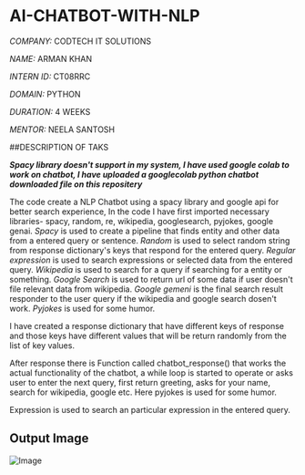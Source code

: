 # AI-CHATBOT-WITH-NLP


_COMPANY:_ CODTECH IT SOLUTIONS

_NAME:_ ARMAN KHAN

_INTERN ID:_ CT08RRC

_DOMAIN:_ PYTHON 

_DURATION:_ 4 WEEKS

_MENTOR:_  NEELA SANTOSH

##DESCRIPTION OF TAKS

_**Spacy library doesn't support in my system, I have used google colab to work on chatbot, I have uploaded a googlecolab python chatbot downloaded file on this repositery**_

The code create a NLP Chatbot using a spacy library and google api for better search experience, In the code I have first imported necessary libraries- spacy, random, re, wikipedia, googlesearch, pyjokes, google genai.
_Spacy_ is used to create a pipeline that finds entity and other data from a entered query or sentence.
_Random_ is used to select random string from response dictionary's keys that respond for the entered query.
_Regular expression_ is used to search expressions or selected data from the entered query.
_Wikipedia_ is used to search for a query if searching for a entity or something.
_Google Search_ is used to return url of some data if user doesn't file relevant data from wikipedia.
_Google gemeni_ is the final search result responder to the user query if the wikipedia and google search dosen't work.
_Pyjokes_ is used for some humor.

I have created a response dictionary that have different keys of response and those keys have different values that will be return randomly from the list of key values.

After response there is Function called chatbot_response() that works the actual functionality of the chatbot, a while loop is started to operate or asks user to enter the next query, first return greeting, asks for your name, search for wikipedia, google etc. Here pyjokes is used for some humor.

Expression is used to search an particular expression in the entered query. 

## Output Image
![Image](https://github.com/user-attachments/assets/05f29f95-489a-4c89-aa78-9dc513d4f2b2)
